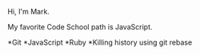 Hi, I'm Mark.

My favorite Code School path is JavaScript.

*Git
*JavaScript
*Ruby
*Killing history using git rebase